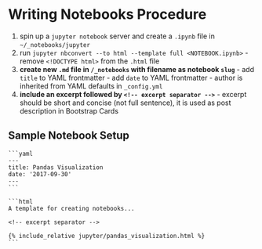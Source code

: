 # Writing Notebooks Procedure

  1. spin up a `jupyter notebook` server and create a `.ipynb` file in `~/_notebooks/jupyter`
  2. run `jupyter nbconvert --to html --template full <NOTEBOOK.ipynb>`
    - remove `<!DOCTYPE html>` from the `.html` file
  3. **create new `.md` file in `/_notebooks` with filename as notebook `slug`**
    - add `title` to YAML frontmatter
    - add `date` to YAML frontmatter
    - author is inherited from YAML defaults in `_config.yml`
  4. **include an excerpt followed by `<!-- excerpt separator -->`**
    - excerpt should be short and concise (not full sentence), it is used as post description in Bootstrap Cards

## Sample Notebook Setup

    ```yaml
    ---
    title: Pandas Visualization
    date: '2017-09-30'
    ---
    ```

    ```html
    A template for creating notebooks...

    <!-- excerpt separator -->

    {% include_relative jupyter/pandas_visualization.html %}
    ```
